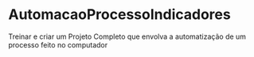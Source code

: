 # AutomacaoProcessoIndicadores
 Treinar e criar um Projeto Completo que envolva a automatização de um processo feito no computador
